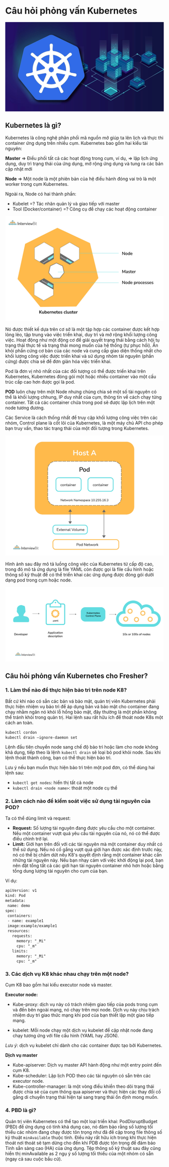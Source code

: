 # Câu hỏi phỏng vấn Kubernetes

![](./assets/kubernetes.jpg)

## Kubernetes là gì?

Kubernetes là công nghệ phân phối mã nguồn mở giúp ta lên lịch và thực thi container ứng dụng trên nhiều cụm. Kubernetes bao gồm hai kiểu tài nguyên:

**Master** => Điều phối tất cả các hoạt động trong cụm, ví dụ, => lập lịch ứng dụng, duy trì trạng thái của ứng dụng, mở rộng ứng dụng và tung ra các bản cập nhật mới

**Node** => Một node là một phiên bản của hệ điều hành đóng vai trò là một worker trong cụm Kubernetes.

Ngoài ra, Node có hai thành phần:

- Kubelet =? Tác nhân quản lý và giao tiếp với master
- Tool (Docker/container) =? Công cụ để chạy các hoạt động container

![](./assets/Kubernetes_Cluster.jpg)

Nó được thiết kế dựa trên cơ sở là một tập hợp các container được kết hợp lỏng lẻo, tập trung vào việc triển khai, duy trì và mở rộng khối lượng công việc. Hoạt động như một động cơ để giải quyết trạng thái bằng cách hội tụ trạng thái thực tế và trạng thái mong muốn của hệ thống (tự phục hồi). Ẩn khỏi phần cứng cơ bản của các node và cung cấp giao diện thống nhất cho khối lượng công việc được triển khai và sử dụng nhóm tài nguyên (phần cứng) được chia sẻ để đơn giản hóa việc triển khai.

Pod là đơn vị nhỏ nhất của các đối tượng có thể được triển khai trên Kubernetes, Kubernetes đóng gói một hoặc nhiều container vào một cấu trúc cấp cao hơn được gọi là pod.

**POD** luôn chạy trên một Node nhưng chúng chia sẻ một số tài nguyên có thể là khối lượng chhung, IP duy nhất của cụm, thông tin về cách chạy từng container. Tất cả các container chứa trong pod sẽ được lập lịch trên một node tương đương.

Các Service là cách thống nhất để truy cập khối lượng công việc trên các nhóm, Control plane là cốt lõi của Kubernetes, là một máy chủ API cho phép bạn truy vấn, thao tác trạng thái của một đối tượng trong Kubernetes.

![](./assets/Pod_Network.jpg)

Hình ảnh sau đây mô tả luồng công việc của Kubernetes từ cấp độ cao, trong đó mô tả ứng dụng là file YAML còn được gọi là file cấu hình hoặc thông số kỹ thuật để có thể triển khai các ứng dụng được đóng gói dưới dạng pod trong cụm hoặc node.

![](./assets/Kubernetes_Workflow.jpg)

## Câu hỏi phỏng vấn Kubernetes cho Fresher?

### 1. Làm thế nào để thực hiện bảo trì trên node K8?

Bất cứ khi nào có sẵn các bản vá bảo mật, quản trị viên Kubernetes phải thực hiện nhiệm vụ bảo trì để áp dụng bản vá bảo mật cho container đang chạy nhằm ngăn nó khỏi lỗ hổng bảo mật, đây thường là một phần không thể tránh khỏi trong quản trị. Hai lệnh sau rất hữu ích để thoát node K8s một cách an toàn.

```
kubectl cordon
kubectl drain –ignore-daemon set
```

Lệnh đầu tiên chuyển node sang chế độ bảo trì hoặc làm cho node không khả dụng, tiếp theo là lệnh `kubectl drain` sẽ loại bỏ pod khỏi node. Sau khi lệnh thoát thành công, bạn có thể thực hiện bảo trì.

Lưu ý nếu bạn muốn thực hiện bảo trì trên một pod đơn, có thể dùng hai lệnh sau:

- `kubectl get nodes`: hiển thị tất cả node
- `kubectl drain <node name>`: thoát một node cụ thể

### 2. Làm cách nào để kiểm soát việc sử dụng tài nguyên của POD?

Ta có thể dùng limit và request:

- **Request:** Số lượng tài nguyên đang được yêu cầu cho một container. Nếu một container vượt quá yêu cầu tài nguyên của nó, nó có thể được điều chỉnh trở lại.
- **Limit:** Giới hạn trên đối với các tài nguyên mà một container duy nhất có thể sử dụng. Nếu nó cố gắng vượt quá giới hạn được xác định trước này, nó có thể bị chấm dứt nếu K8's quyết định rằng một container khác cần những tài nguyên này. Nếu bạn nhạy cảm với việc khởi động lại pod, bạn nên đặt tổng tất cả các giới hạn tài nguyên container nhỏ hơn hoặc bằng tổng dung lượng tài nguyên cho cụm của bạn.

Ví dụ:

```
apiVersion: v1
kind: Pod
metadata:
 name: demo
spec:
 containers:
 - name: example1
 image:example/example1
 resources:
   requests:
     memory: "_Mi"
     cpu: "_m"
   limits:
     memory: "_Mi"
     cpu: "_m"
```

### 3. Các dịch vụ K8 khác nhau chạy trên một node?

Cụm K8 bao gồm hai kiểu executor node và master.

**Executor node:**

- Kube-proxy: dịch vụ này có trách nhiệm giao tiếp của pods trong cụm và đến bên ngoài mạng, nó chạy trên mọi node. Dịch vụ này chịu trách nhiệm duy trì giao thức mạng khi pod của bạn thiết lập một giao tiếp mạng.

- kubelet: Mỗi node chạy một dịch vụ kubelet để cập nhật node đang chạy tương ứng với file cấu hình (YAML hay JSON).

*Lưu ý*: dịch vụ kubelet chỉ dành cho các container được tạo bởi Kubernetes.

**Dịch vụ master**

- Kube-apiserver: Dịch vụ master API hành động như một entry point đến cụm K8.
- Kube-scheduler: Lập lịch POD theo các tài nguyên có sẵn trên các executor node.
- Kube-controller-manager: là một vòng điều khiển theo dõi trạng thái được chia sẻ của cụm thông qua apiserver và thực hiện các thay đổi cố gắng di chuyển trạng thái hiện tại sang trạng thái ổn định mong muốn.

### 4. PBD là gì?

Quản trị viên Kubernetes có thể tạo một loại triển khai: PodDisruptBudget (PBD) để ứng dụng có tính khả dụng cao, nó đảm bảo rằng số lượng tối thiểu các nhóm đang chạy được tôn trọng như đã đề cập trong file thông số kỹ thuật `minAvailable` thuộc tính. Điều này rất hữu ích trong khi thực hiện thoát nơi thoát sẽ tạm dừng cho đến khi PDB được tôn trọng để đảm bảo Tính sẵn sàng cao (HA) của ứng dụng. Tệp thông số kỹ thuật sau đây cũng hiển thị minAvailable as 2 ngụ ý số lượng tối thiểu của một nhóm có sẵn (ngay cả sau cuộc bầu cử).
